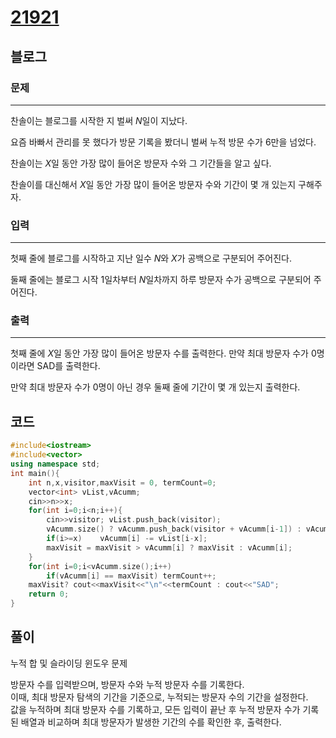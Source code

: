 # [21921](https://www.acmicpc.net/problem/21921)

## 블로그

### 문제

---

찬솔이는 블로그를 시작한 지 벌써 $N$일이 지났다.

요즘 바빠서 관리를 못 했다가 방문 기록을 봤더니 벌써 누적 방문 수가 6만을 넘었다.

찬솔이는 $X$일 동안 가장 많이 들어온 방문자 수와 그 기간들을 알고 싶다.

찬솔이를 대신해서 $X$일 동안 가장 많이 들어온 방문자 수와 기간이 몇 개 있는지 구해주자.

### 입력

---

첫째 줄에 블로그를 시작하고 지난 일수 $N$와 $X$가 공백으로 구분되어 주어진다.

둘째 줄에는 블로그 시작 $1$일차부터 $N$일차까지 하루 방문자 수가 공백으로 구분되어 주어진다.

### 출력

---

첫째 줄에 $X$일 동안 가장 많이 들어온 방문자 수를 출력한다. 만약 최대 방문자 수가 0명이라면 SAD를 출력한다.

만약 최대 방문자 수가 0명이 아닌 경우 둘째 줄에 기간이 몇 개 있는지 출력한다.

## 코드

```c++
#include<iostream>
#include<vector>
using namespace std;
int main(){
    int n,x,visitor,maxVisit = 0, termCount=0;
    vector<int> vList,vAcumm;
    cin>>n>>x;
    for(int i=0;i<n;i++){
        cin>>visitor; vList.push_back(visitor);
        vAcumm.size() ? vAcumm.push_back(visitor + vAcumm[i-1]) : vAcumm.push_back(visitor);
        if(i>=x)    vAcumm[i] -= vList[i-x];
        maxVisit = maxVisit > vAcumm[i] ? maxVisit : vAcumm[i];
    }
    for(int i=0;i<vAcumm.size();i++)
        if(vAcumm[i] == maxVisit) termCount++;
    maxVisit? cout<<maxVisit<<"\n"<<termCount : cout<<"SAD";
    return 0;
}
```

## 풀이

누적 합 및 슬라이딩 윈도우 문제

방문자 수를 입력받으며, 방문자 수와 누적 방문자 수를 기록한다.  
이때, 최대 방문자 탐색의 기간을 기준으로, 누적되는 방문자 수의 기간을 설정한다.  
값을 누적하며 최대 방문자 수를 기록하고, 모든 입력이 끝난 후 누적 방문자 수가 기록된 배열과 비교하며 최대 방문자가 발생한 기간의 수를 확인한 후, 출력한다.  
